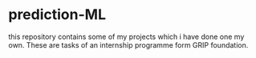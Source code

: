 # prediction-ML
this repository contains some of my projects which i have done one my own. These are tasks of an internship programme form GRIP foundation.
